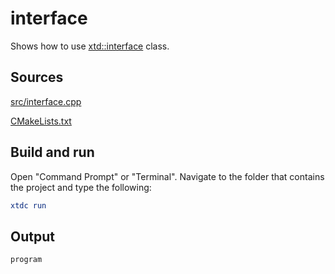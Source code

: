 # interface

Shows how to use [xtd::interface](https://gammasoft71.github.io/xtd/reference_guides/latest/classxtd_1_1interface.html) class.

## Sources

[src/interface.cpp](src/interface.cpp)

[CMakeLists.txt](CMakeLists.txt)

## Build and run

Open "Command Prompt" or "Terminal". Navigate to the folder that contains the project and type the following:

```cmake
xtdc run
```

## Output

```
program
```
